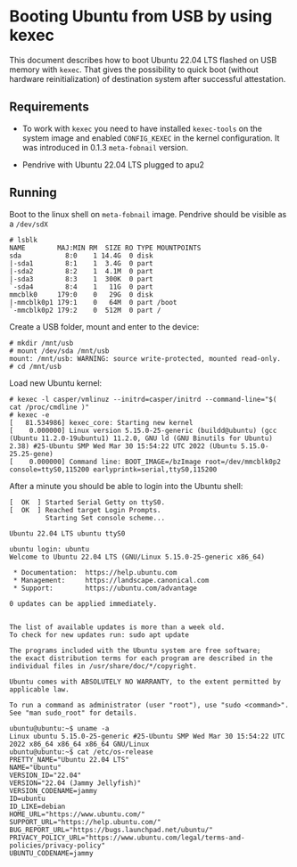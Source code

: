 # Booting Ubuntu from USB by using kexec

This document describes how to boot Ubuntu 22.04 LTS flashed on USB memory with
`kexec`. That gives the possibility to quick boot (without hardware
reinitialization) of destination system after successful attestation.

## Requirements
- To work with `kexec` you need to have installed `kexec-tools` on the system
image and enabled `CONFIG_KEXEC` in the kernel configuration. It was introduced
in 0.1.3 `meta-fobnail` version.

- Pendrive with Ubuntu 22.04 LTS plugged to apu2

## Running

Boot to the linux shell on `meta-fobnail` image. Pendrive should be visible as a
`/dev/sdX`

```
# lsblk
NAME        MAJ:MIN RM  SIZE RO TYPE MOUNTPOINTS
sda           8:0    1 14.4G  0 disk
|-sda1        8:1    1  3.4G  0 part
|-sda2        8:2    1  4.1M  0 part
|-sda3        8:3    1  300K  0 part
`-sda4        8:4    1   11G  0 part
mmcblk0     179:0    0   29G  0 disk
|-mmcblk0p1 179:1    0   64M  0 part /boot
`-mmcblk0p2 179:2    0  512M  0 part /
```

Create a USB folder, mount and enter to the device:

```
# mkdir /mnt/usb
# mount /dev/sda /mnt/usb
mount: /mnt/usb: WARNING: source write-protected, mounted read-only.
# cd /mnt/usb
```

Load new Ubuntu kernel:

```
# kexec -l casper/vmlinuz --initrd=casper/initrd --command-line="$( cat /proc/cmdline )"
# kexec -e
[   81.534986] kexec_core: Starting new kernel
[    0.000000] Linux version 5.15.0-25-generic (buildd@ubuntu) (gcc (Ubuntu 11.2.0-19ubuntu1) 11.2.0, GNU ld (GNU Binutils for Ubuntu) 2.38) #25-Ubuntu SMP Wed Mar 30 15:54:22 UTC 2022 (Ubuntu 5.15.0-25.25-gene)
[    0.000000] Command line: BOOT_IMAGE=/bzImage root=/dev/mmcblk0p2 console=ttyS0,115200 earlyprintk=serial,ttyS0,115200
```

After a minute you should be able to login into the Ubuntu shell:

```
[  OK  ] Started Serial Getty on ttyS0.
[  OK  ] Reached target Login Prompts.
         Starting Set console scheme...

Ubuntu 22.04 LTS ubuntu ttyS0

ubuntu login: ubuntu
Welcome to Ubuntu 22.04 LTS (GNU/Linux 5.15.0-25-generic x86_64)

 * Documentation:  https://help.ubuntu.com
 * Management:     https://landscape.canonical.com
 * Support:        https://ubuntu.com/advantage

0 updates can be applied immediately.


The list of available updates is more than a week old.
To check for new updates run: sudo apt update

The programs included with the Ubuntu system are free software;
the exact distribution terms for each program are described in the
individual files in /usr/share/doc/*/copyright.

Ubuntu comes with ABSOLUTELY NO WARRANTY, to the extent permitted by
applicable law.

To run a command as administrator (user "root"), use "sudo <command>".
See "man sudo_root" for details.

ubuntu@ubuntu:~$ uname -a
Linux ubuntu 5.15.0-25-generic #25-Ubuntu SMP Wed Mar 30 15:54:22 UTC 2022 x86_64 x86_64 x86_64 GNU/Linux
ubuntu@ubuntu:~$ cat /etc/os-release
PRETTY_NAME="Ubuntu 22.04 LTS"
NAME="Ubuntu"
VERSION_ID="22.04"
VERSION="22.04 (Jammy Jellyfish)"
VERSION_CODENAME=jammy
ID=ubuntu
ID_LIKE=debian
HOME_URL="https://www.ubuntu.com/"
SUPPORT_URL="https://help.ubuntu.com/"
BUG_REPORT_URL="https://bugs.launchpad.net/ubuntu/"
PRIVACY_POLICY_URL="https://www.ubuntu.com/legal/terms-and-policies/privacy-policy"
UBUNTU_CODENAME=jammy
```
